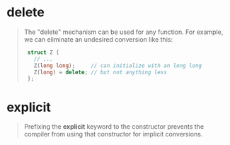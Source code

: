 # delete
>The "delete" mechanism can be used for any function. For example, we can eliminate an undesired conversion like this:
>```cpp
>  struct Z {
>    // ...
>    Z(long long);     // can initialize with an long long   
>    Z(long) = delete; // but not anything less
>  };
>```


# explicit
>Prefixing the **explicit** keyword to the constructor prevents the compiler from using that constructor for implicit conversions.
